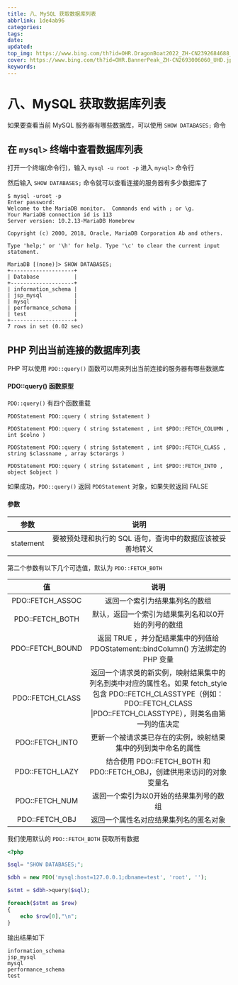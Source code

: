 ```yaml
---
title: 八、MySQL 获取数据库列表
abbrlink: 1de4ab96
categories: 
tags: 
date: 
updated: 
top_img: https://www.bing.com/th?id=OHR.DragonBoat2022_ZH-CN2392684688_UHD.jpg
cover: https://www.bing.com/th?id=OHR.BannerPeak_ZH-CN2693006060_UHD.jpg
keywords: 
---
```



# 八、MySQL 获取数据库列表

如果要查看当前 MySQL 服务器有哪些数据库，可以使用 `SHOW DATABASES;` 命令

## 在 `mysql>` 终端中查看数据库列表

打开一个终端(命令行)，输入 `mysql -u root -p` 进入 `mysql>` 命令行

然后输入 `SHOW DATABASES;` 命令就可以查看连接的服务器有多少数据库了

```SH
$ mysql -uroot -p
Enter password: 
Welcome to the MariaDB monitor.  Commands end with ; or \g.
Your MariaDB connection id is 113
Server version: 10.2.13-MariaDB Homebrew

Copyright (c) 2000, 2018, Oracle, MariaDB Corporation Ab and others.

Type 'help;' or '\h' for help. Type '\c' to clear the current input statement.

MariaDB [(none)]> SHOW DATABASES;
+--------------------+
| Database           |
+--------------------+
| information_schema |
| jsp_mysql          |
| mysql              |
| performance_schema |
| test               |
+--------------------+
7 rows in set (0.02 sec)
```

## PHP 列出当前连接的数据库列表

PHP 可以使用 `PDO::query()` 函数可以用来列出当前连接的服务器有哪些数据库

#### PDO::query() 函数原型

`PDO::query()` 有四个函数重载

```SH
PDOStatement PDO::query ( string $statement )

PDOStatement PDO::query ( string $statement , int $PDO::FETCH_COLUMN , int $colno )

PDOStatement PDO::query ( string $statement , int $PDO::FETCH_CLASS , string $classname , array $ctorargs )

PDOStatement PDO::query ( string $statement , int $PDO::FETCH_INTO , object $object )
```

如果成功，`PDO::query()` 返回 `PDOStatement` 对象，如果失败返回 FALSE

#### 参数

|   参数    |                           说明                            |
| :-------: | :-------------------------------------------------------: |
| statement | 要被预处理和执行的 SQL 语句，查询中的数据应该被妥善地转义 |

第二个参数有以下几个可选值，默认为 `PDO::FETCH_BOTH`

|        值        |                             说明                             |
| :--------------: | :----------------------------------------------------------: |
| PDO::FETCH_ASSOC |                返回一个索引为结果集列名的数组                |
| PDO::FETCH_BOTH  |     默认，返回一个索引为结果集列名和以0开始的列号的数组      |
| PDO::FETCH_BOUND | 返回 TRUE ，并分配结果集中的列值给 PDOStatement::bindColumn() 方法绑定的 PHP 变量 |
| PDO::FETCH_CLASS | 返回一个请求类的新实例，映射结果集中的列名到类中对应的属性名。如果 fetch_style 包含 PDO::FETCH_CLASSTYPE（例如：PDO::FETCH_CLASS \|PDO::FETCH_CLASSTYPE），则类名由第一列的值决定 |
| PDO::FETCH_INTO  | 更新一个被请求类已存在的实例，映射结果集中的列到类中命名的属性 |
| PDO::FETCH_LAZY  | 结合使用 PDO::FETCH_BOTH 和 PDO::FETCH_OBJ，创建供用来访问的对象变量名 |
|  PDO::FETCH_NUM  |           返回一个索引为以0开始的结果集列号的数组            |
|  PDO::FETCH_OBJ  |            返回一个属性名对应结果集列名的匿名对象            |

我们使用默认的 `PDO::FETCH_BOTH` 获取所有数据

```PHP
<?php 

$sql= "SHOW DATABASES;";

$dbh = new PDO('mysql:host=127.0.0.1;dbname=test', 'root', '');    

$stmt = $dbh->query($sql);

foreach($stmt as $row)
{
    echo $row[0],"\n";
}
```

输出结果如下

```
information_schema
jsp_mysql
mysql
performance_schema
test
```